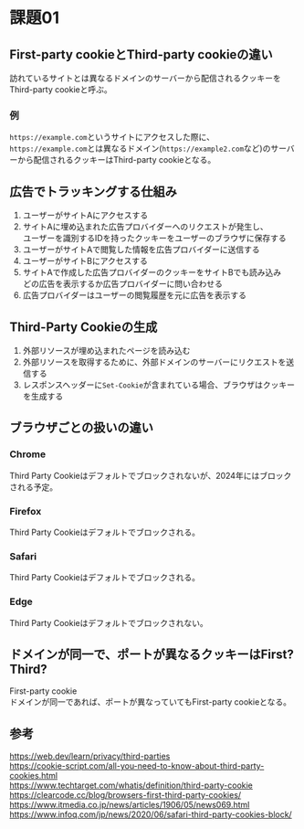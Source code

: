 # 課題01

## First-party cookieとThird-party cookieの違い

訪れているサイトとは異なるドメインのサーバーから配信されるクッキーをThird-party cookieと呼ぶ。  

### 例

`https://example.com`というサイトにアクセスした際に、  
`https://example.com`とは異なるドメイン(`https://example2.com`など)のサーバーから配信されるクッキーはThird-party cookieとなる。

## 広告でトラッキングする仕組み

1. ユーザーがサイトAにアクセスする
1. サイトAに埋め込まれた広告プロバイダーへのリクエストが発生し、  
  ユーザーを識別するIDを持ったクッキーをユーザーのブラウザに保存する  
1. ユーザーがサイトAで閲覧した情報を広告プロバイダーに送信する  
1. ユーザーがサイトBにアクセスする  
1. サイトAで作成した広告プロバイダーのクッキーをサイトBでも読み込み  
  どの広告を表示するか広告プロバイダーに問い合わせる  
1. 広告プロバイダーはユーザーの閲覧履歴を元に広告を表示する  

## Third-Party Cookieの生成

1. 外部リソースが埋め込まれたページを読み込む
1. 外部リソースを取得するために、外部ドメインのサーバーにリクエストを送信する  
1. レスポンスヘッダーに`Set-Cookie`が含まれている場合、ブラウザはクッキーを生成する

## ブラウザごとの扱いの違い

### Chrome

Third Party Cookieはデフォルトでブロックされないが、2024年にはブロックされる予定。  

### Firefox

Third Party Cookieはデフォルトでブロックされる。

### Safari

Third Party Cookieはデフォルトでブロックされる。  

### Edge

Third Party Cookieはデフォルトでブロックされない。

## ドメインが同一で、ポートが異なるクッキーはFirst? Third?

First-party cookie  
ドメインが同一であれば、ポートが異なっていてもFirst-party cookieとなる。  

## 参考

<https://web.dev/learn/privacy/third-parties>  
<https://cookie-script.com/all-you-need-to-know-about-third-party-cookies.html>  
<https://www.techtarget.com/whatis/definition/third-party-cookie>  
<https://clearcode.cc/blog/browsers-first-third-party-cookies/>  
<https://www.itmedia.co.jp/news/articles/1906/05/news069.html>  
<https://www.infoq.com/jp/news/2020/06/safari-third-party-cookies-block/>  
